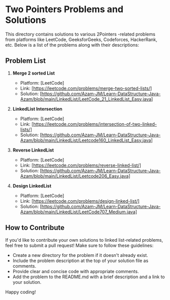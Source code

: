 # Two Pointers Problems and Solutions

This directory contains solutions to various 2Pointers -related problems from platforms like LeetCode, GeeksforGeeks, Codeforces, HackerRank, etc. Below is a list of the problems along with their descriptions:

## Problem List

1. **Merge 2 sorted List**
   - Platform: [LeetCode]
   - Link: [https://leetcode.com/problems/merge-two-sorted-lists/]
   - Solution: [https://github.com/Azam-JM/Learn-DataStructure-Java-Azam/blob/main/LinkedList/LeetCode_21_LinkedList_Easy.java]

2. **LinkedList Intersection**
   - Platform: [LeetCode]
   - Link: [https://leetcode.com/problems/intersection-of-two-linked-lists/]
   - Solution: [https://github.com/Azam-JM/Learn-DataStructure-Java-Azam/blob/main/LinkedList/Leetcode160_LinkedList_Easy.java]

3. **Reverse LinkedList**
   - Platform: [LeetCode]
   - Link: [https://leetcode.com/problems/reverse-linked-list/]
   - Solution: [https://github.com/Azam-JM/Learn-DataStructure-Java-Azam/blob/main/LinkedList/Leetcode206_Easy.java]
     
4. **Design LinkedList**
   - Platform: [LeetCode]
   - Link: [https://leetcode.com/problems/design-linked-list/]
   - Solution: [https://github.com/Azam-JM/Learn-DataStructure-Java-Azam/blob/main/LinkedList/LeetCode707_Medium.java]

   
## How to Contribute

If you'd like to contribute your own solutions to linked list-related problems, feel free to submit a pull request! Make sure to follow these guidelines:

- Create a new directory for the problem if it doesn't already exist.
- Include the problem description at the top of your solution file as comments.
- Provide clear and concise code with appropriate comments.
- Add the problem to the README.md with a brief description and a link to your solution.

Happy coding!

